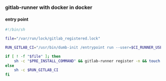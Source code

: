 ### gitlab-runner with docker in docker


#### entry point  
```bash
#!/bin/sh

file="/var/run/lock/gitlab_registered.lock"

RUN_GITLAB_CI="/usr/bin/dumb-init /entrypoint run --user=$CI_RUNNER_USER --working-directory=/home/gitlab-runner"

if [ ! -f "$file" ]; then
    sh -c "$PRE_INSTALL_COMMAND" && gitlab-runner register -n && touch "$file" && sh -c $RUN_GITLAB_CI
else 
    sh -c $RUN_GITLAB_CI     
fi
```

